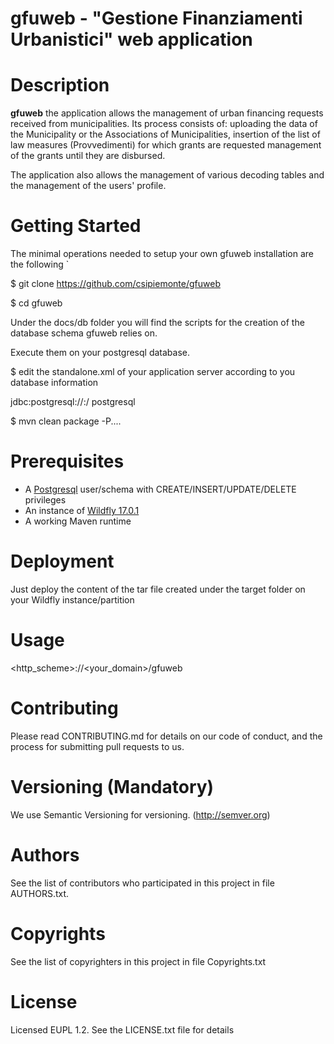 # gfuweb -  "Gestione Finanziamenti Urbanistici" web application 

# Description
 **gfuweb** the application allows the management of urban financing requests received from municipalities. Its process consists of:
uploading the data of the Municipality or the Associations of Municipalities,
insertion of the list of law measures (Provvedimenti) for which grants are requested
management of the grants until they are disbursed.

The application also allows the management of various decoding tables and the management of the users' profile.

# Getting Started
The minimal operations needed to setup your own  gfuweb installation are the following
`

$ git clone https://github.com/csipiemonte/gfuweb

$ cd gfuweb

Under the docs/db folder you will find the scripts for the creation of the database schema gfuweb relies on.

Execute them on your postgresql database.

$ edit the standalone.xml of your application server according to you database information 

<datasource jndi-name="java:/gfuweb/jdbc/gfuwebDS" pool-name="gfuwebDS">
        <connection-url>jdbc:postgresql://<DB_hostname>:<DB_Port>/<DB_Name></connection-url>
        <driver>postgresql</driver>
        <security>
            <user-name><DB_user></user-name>
            <password><DB_passwd></password>
        </security>
</datasource>

$ mvn clean package -P....

# Prerequisites
- A [Postgresql](https://www.postgresql.org/) user/schema with CREATE/INSERT/UPDATE/DELETE privileges
- An instance of [Wildfly 17.0.1](https://www.wildfly.org/downloads/)
- A working Maven runtime

# Deployment
Just deploy the content of the tar file created under the target folder on your Wildfly instance/partition

# Usage

 <http_scheme>://<your_domain>/gfuweb
 
# Contributing
Please read CONTRIBUTING.md for details on our code of conduct, and the process for submitting pull requests to us.

# Versioning (Mandatory)
We use Semantic Versioning for versioning. (http://semver.org)

# Authors
See the list of contributors who participated in this project in file AUTHORS.txt.

# Copyrights
See the list of copyrighters in this project in file Copyrights.txt

# License
Licensed EUPL 1.2. See the LICENSE.txt file for details

